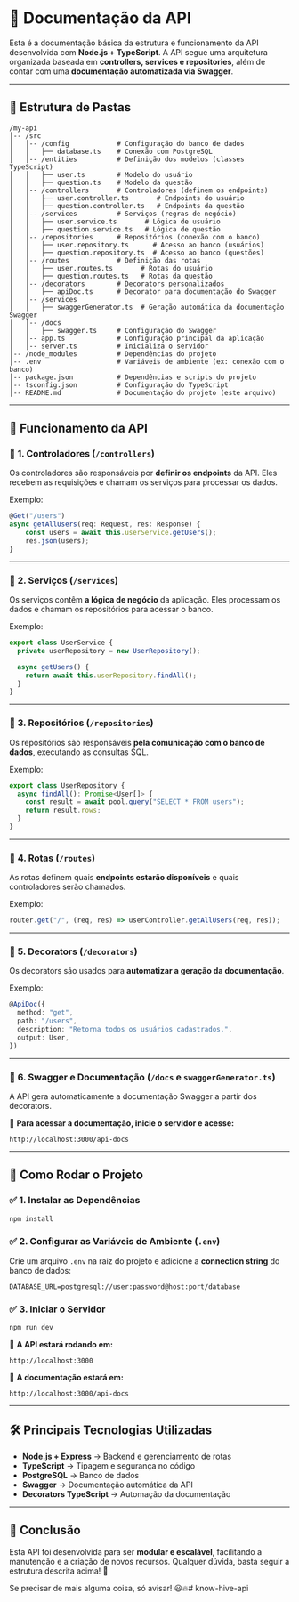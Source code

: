 # 📘 **Documentação da API**

Esta é a documentação básica da estrutura e funcionamento da API desenvolvida com **Node.js + TypeScript**. A API segue uma arquitetura organizada baseada em **controllers, services e repositories**, além de contar com uma **documentação automatizada via Swagger**.

---

## 📂 **Estrutura de Pastas**

```
/my-api
│-- /src
│   │-- /config            # Configuração do banco de dados
│   │   ├── database.ts    # Conexão com PostgreSQL
│   │-- /entities          # Definição dos modelos (classes TypeScript)
│   │   ├── user.ts        # Modelo do usuário
│   │   ├── question.ts    # Modelo da questão
│   │-- /controllers       # Controladores (definem os endpoints)
│   │   ├── user.controller.ts       # Endpoints do usuário
│   │   ├── question.controller.ts   # Endpoints da questão
│   │-- /services          # Serviços (regras de negócio)
│   │   ├── user.service.ts       # Lógica de usuário
│   │   ├── question.service.ts   # Lógica de questão
│   │-- /repositories      # Repositórios (conexão com o banco)
│   │   ├── user.repository.ts      # Acesso ao banco (usuários)
│   │   ├── question.repository.ts  # Acesso ao banco (questões)
│   │-- /routes            # Definição das rotas
│   │   ├── user.routes.ts       # Rotas do usuário
│   │   ├── question.routes.ts   # Rotas da questão
│   │-- /decorators        # Decorators personalizados
│   │   ├── apiDoc.ts      # Decorator para documentação do Swagger
│   │-- /services
│   │   ├── swaggerGenerator.ts  # Geração automática da documentação Swagger
│   │-- /docs
│   │   ├── swagger.ts     # Configuração do Swagger
│   │-- app.ts             # Configuração principal da aplicação
│   │-- server.ts          # Inicializa o servidor
│-- /node_modules          # Dependências do projeto
│-- .env                   # Variáveis de ambiente (ex: conexão com o banco)
│-- package.json           # Dependências e scripts do projeto
│-- tsconfig.json          # Configuração do TypeScript
│-- README.md              # Documentação do projeto (este arquivo)
```

---

## 🚀 **Funcionamento da API**

### 📌 **1. Controladores (`/controllers`)**
Os controladores são responsáveis por **definir os endpoints** da API. Eles recebem as requisições e chamam os serviços para processar os dados.

Exemplo:
```ts
@Get("/users")
async getAllUsers(req: Request, res: Response) {
    const users = await this.userService.getUsers();
    res.json(users);
}
```

---

### 📌 **2. Serviços (`/services`)**
Os serviços contêm **a lógica de negócio** da aplicação. Eles processam os dados e chamam os repositórios para acessar o banco.

Exemplo:
```ts
export class UserService {
  private userRepository = new UserRepository();

  async getUsers() {
    return await this.userRepository.findAll();
  }
}
```

---

### 📌 **3. Repositórios (`/repositories`)**
Os repositórios são responsáveis **pela comunicação com o banco de dados**, executando as consultas SQL.

Exemplo:
```ts
export class UserRepository {
  async findAll(): Promise<User[]> {
    const result = await pool.query("SELECT * FROM users");
    return result.rows;
  }
}
```

---

### 📌 **4. Rotas (`/routes`)**
As rotas definem quais **endpoints estarão disponíveis** e quais controladores serão chamados.

Exemplo:
```ts
router.get("/", (req, res) => userController.getAllUsers(req, res));
```

---

### 📌 **5. Decorators (`/decorators`)**
Os decorators são usados para **automatizar a geração da documentação**.

Exemplo:
```ts
@ApiDoc({
  method: "get",
  path: "/users",
  description: "Retorna todos os usuários cadastrados.",
  output: User,
})
```

---

### 📌 **6. Swagger e Documentação (`/docs` e `swaggerGenerator.ts`)**
A API gera automaticamente a documentação Swagger a partir dos decorators.

📌 **Para acessar a documentação, inicie o servidor e acesse:**
```
http://localhost:3000/api-docs
```

---

## 🎯 **Como Rodar o Projeto**
### ✅ **1. Instalar as Dependências**
```sh
npm install
```

### ✅ **2. Configurar as Variáveis de Ambiente (`.env`)**
Crie um arquivo `.env` na raiz do projeto e adicione a **connection string** do banco de dados:

```
DATABASE_URL=postgresql://user:password@host:port/database
```

### ✅ **3. Iniciar o Servidor**
```sh
npm run dev
```

📌 **A API estará rodando em:**  
```
http://localhost:3000
```

📌 **A documentação estará em:**  
```
http://localhost:3000/api-docs
```

---

## 🛠 **Principais Tecnologias Utilizadas**
- **Node.js + Express** → Backend e gerenciamento de rotas
- **TypeScript** → Tipagem e segurança no código
- **PostgreSQL** → Banco de dados
- **Swagger** → Documentação automática da API
- **Decorators TypeScript** → Automação da documentação

---

## 🎉 **Conclusão**
Esta API foi desenvolvida para ser **modular e escalável**, facilitando a manutenção e a criação de novos recursos. Qualquer dúvida, basta seguir a estrutura descrita acima! 🚀

Se precisar de mais alguma coisa, só avisar! 😃🔥#   k n o w - h i v e - a p i  
 